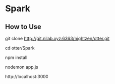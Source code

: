 # Spark

## How to Use
git clone http://git.nilab.xyz:6363/nightzen/otter.git 

cd otter/Spark

npm install

nodemon app.js

http://localhost:3000 
